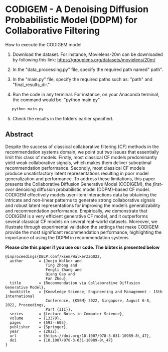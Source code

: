 # CODIGEM - A Denoising Diffusion Probabilistic Model (DDPM) for Collaborative Filtering

How to execute the CODIGEM model

1. Download the dataset. For instance, Movielens-20m can be downloaded by following this link: https://grouplens.org/datasets/movielens/20m/

2. In the "data_processing.py" file, specify the required path named" path". 

3. In the "main.py" file, specify the required paths such as: "path" and "final_results_dir."

4. Run the code in any terminal. For instance, on your Anaconda terminal, the command would be: "python main.py"

```Python
   python main.py
```

5. Check the results in the folders earlier specified.

## Abstract 
Despite the success of classical collaborative filtering (CF) methods in the recommendation systems domain, we point out two issues that essentially limit this class of models. Firstly, most classical CF models predominantly yield weak collaborative signals, which makes them deliver suboptimal recommendation performance. Secondly, most classical CF models produce unsatisfactory latent representations resulting in poor model generalization and performance. To address these limitations, this paper presents the Collaborative Diffusion Generative Model (CODIGEM), the _first-ever_ denoising diffusion probabilistic model (DDPM)-based CF model. CODIGEM effectively models user-item interactions data by obtaining the intricate and non-linear patterns to generate strong collaborative signals and robust latent representations for improving the model’s generalizability and recommendation performance. Empirically, we demonstrate that CODIGEM is a very efficient generative CF model, and it outperforms several classical CF models on several real-world datasets. Moreover, we illustrate through experimental validation the settings that make CODIGEM provide the most significant recommendation performance, highlighting the importance of using the DDPM in recommendation systems.

**Please cite this paper if you use our code. The bibtex is presented below**

```
@inproceedings{DBLP:conf/ksem/WalkerZZG022,
  author       = {Joojo Walker and
                  Ting Zhong and
                  Fengli Zhang and
                  Qiang Gao and
                  Fan Zhou},
  title        = {Recommendation via Collaborative Diffusion Generative Model},
  booktitle    = {Knowledge Science, Engineering and Management - 15th International
                  Conference, {KSEM} 2022, Singapore, August 6-8, 2022, Proceedings,
                  Part {III}},
  series       = {Lecture Notes in Computer Science},
  volume       = {13370},
  pages        = {593--605},
  publisher    = {Springer},
  year         = {2022},
  url          = {https://doi.org/10.1007/978-3-031-10989-8\_47},
  doi          = {10.1007/978-3-031-10989-8\_47}
}
```
